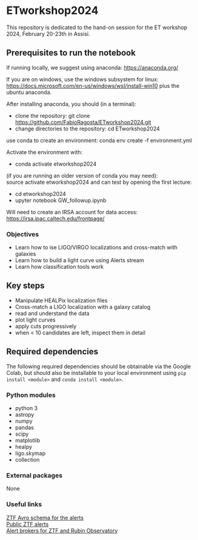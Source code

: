 # ETworkshop2024
This repository is dedicated to the hand-on session for the ET workshop 2024,  February 20-23th in Assisi. 


## Prerequisites to run the notebook

If running locally, we suggest using anaconda: https://anaconda.org/

If you are on windows, use the windows subsystem for linux: https://docs.microsoft.com/en-us/windows/wsl/install-win10 plus the ubuntu anaconda.

After installing anaconda, you should (in a terminal):

* clone the repository: git clone https://github.com/FabioRagosta/ETworkshop2024.git
* change directories to the repository: cd ETworkshop2024

use conda to create an environment:
conda env create -f environment.yml

Activate the environment with:

* conda activate etworkshop2024

(if you are running an older version of conda you may need):<br>
source activate etworkshop2024 and can test by opening the first lecture:

* cd etworkshop2024
* upyter notebook GW_followup.ipynb


Will need to create an IRSA account for data access: https://irsa.ipac.caltech.edu/frontpage/

### Objectives

- Learn how to ise LIGO/VIRGO localizations and cross-match with galaxies
- Learn how to build a light curve using Alerts stream
- Learn how classification tools work

## Key steps
- Manipulate HEALPix localization files
- Cross-match a LIGO localization with a galaxy catalog
- read and understand the data
- plot light curves
- apply cuts progressively
- when < 10 candidates are left, inspect them in detail

## Required dependencies

The following required dependencies should be obtainable via the Google Colab, but should also be installable to your local environment using `pip install <module>` and `conda install <module>`.

### Python modules
* python 3
* astropy
* numpy
* pandas
* scipy
* matplotlib
* healpy
* ligo.skymap
* collection

### External packages
None

### Useful links
[ZTF Avro schema for the alerts](https://zwickytransientfacility.github.io/ztf-avro-alert/schema.html)<br>
[Public ZTF alerts](https://ztf.uw.edu/alerts/public/)<br>
[Alert brokers for ZTF and Rubin Observatory](https://www.lsst.org/scientists/alert-brokers)
